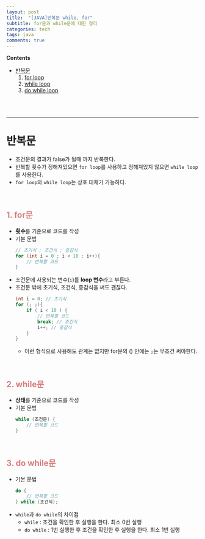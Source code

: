 ```yaml
---
layout: post
title:  "[JAVA]반복문 while, for"
subtitle: for문과 while문에 대한 정리
categories: tech
tags: java
comments: true
---
```

**Contents**
- [반복문](#반복문)
    1. [for loop](#1-for문)
    2. [while loop](#2-while문)
    3. [do while loop](#3-do-while문)

<br/>
<br/>

---
# 반복문
- 조건문의 결과가 false가 될때 까지 반복한다.
- 반복할 횟수가 정해져있으면 `for loop`를 사용하고 정해져있지 않으면 `while loop`를 사용한다.
- `for loop`와 `while loop`는 상호 대체가 가능하다.
<br/>


## <span style="color:#da7c7c">1. for문</span>
- **횟수**를 기준으로 코드를 작성
- 기본 문법
    ```java
    // 초기식 ; 조건식 ; 증감식
    for (int i = 0 ; i < 10 ; i++){
        // 반복할 코드
    }
    ```
- 조건문에 사용되는 변수(`i`)를 **loop 변수**라고 부른다.
- 조건문 밖에 초기식, 조건식, 증감식을 써도 괜찮다.
    ```java
    int i = 0; // 초기식
    for (; ;){
        if ( i < 10 ) {
            // 반복할 코드
            break; // 조건식
            i++; // 증감식
        }
    }
    ```
    - 이런 형식으로 사용해도 관계는 없지만 for문의 () 안에는 `;`는 무조건 써야한다.
<br/>

## <span style="color:#da7c7c">2. while문</span>
- **상태**를 기준으로 코드를 작성
- 기본 문법
    ```java
    while (조건문) {
        // 반복할 코드
    }
    ```
<br/>

## <span style="color:#da7c7c">3. do while문</span>
- 기본 문법
    ```java
    do {
        // 반복할 코드
    } while (조건식);
    ```
- `while`과 `do while`의 차이점
    - `while` : 조건을 확인한 후 실행을 한다. 최소 0번 실행
    - `do while` : 1번 실행한 후 조건을 확인한 후 실행을 한다. 최소 1번 실행
<br/>
